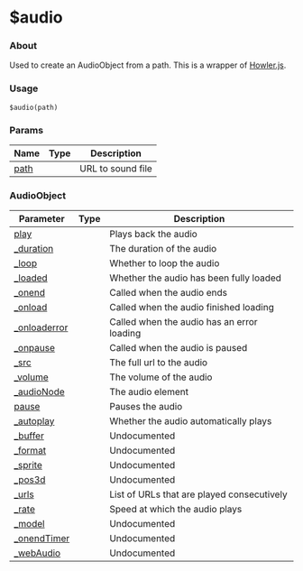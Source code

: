 # $audio

### About

Used to create an AudioObject from a path. This is a wrapper of [Howler.js](http://www.howlerjs.com).

### Usage

`$audio(path)`

### Params

<table><thead><tr><th>Name</th><th data-type="select">Type</th><th>Description</th></tr></thead><tbody><tr><td><a href="params/path">path</a></td><td></td><td>URL to sound file</td></tr></tbody></table>

### AudioObject

<table><thead><tr><th>Parameter</th><th data-type="select">Type</th><th>Description</th></tr></thead><tbody><tr><td><a href="https://github.com/its-pablo/windows93-docs/blob/main/system/audio/broken-reference/README">play</a></td><td></td><td>Plays back the audio</td></tr><tr><td><a href="https://github.com/its-pablo/windows93-docs/blob/main/system/audio/broken-reference/README">_duration</a></td><td></td><td>The duration of the audio</td></tr><tr><td><a href="https://github.com/its-pablo/windows93-docs/blob/main/system/audio/broken-reference/README">_loop</a></td><td></td><td>Whether to loop the audio</td></tr><tr><td><a href="https://github.com/its-pablo/windows93-docs/blob/main/system/audio/broken-reference/README">_loaded</a></td><td></td><td>Whether the audio has been fully loaded</td></tr><tr><td><a href="https://github.com/its-pablo/windows93-docs/blob/main/system/audio/broken-reference/README">_onend</a></td><td></td><td>Called when the audio ends</td></tr><tr><td><a href="https://github.com/its-pablo/windows93-docs/blob/main/system/audio/broken-reference/README">_onload</a></td><td></td><td>Called when the audio finished loading</td></tr><tr><td><a href="https://github.com/its-pablo/windows93-docs/blob/main/system/audio/broken-reference/README">_onloaderror</a></td><td></td><td>Called when the audio has an error loading</td></tr><tr><td><a href="https://github.com/its-pablo/windows93-docs/blob/main/system/audio/broken-reference/README">_onpause</a></td><td></td><td>Called when the audio is paused</td></tr><tr><td><a href="https://github.com/its-pablo/windows93-docs/blob/main/system/audio/broken-reference/README">_src</a></td><td></td><td>The full url to the audio</td></tr><tr><td><a href="https://github.com/its-pablo/windows93-docs/blob/main/system/audio/broken-reference/README">_volume</a></td><td></td><td>The volume of the audio</td></tr><tr><td><a href="https://github.com/its-pablo/windows93-docs/blob/main/system/audio/broken-reference/README">_audioNode</a></td><td></td><td>The audio element</td></tr><tr><td><a href="https://github.com/its-pablo/windows93-docs/blob/main/system/audio/broken-reference/README">pause</a></td><td></td><td>Pauses the audio</td></tr><tr><td><a href="https://github.com/its-pablo/windows93-docs/blob/main/system/audio/broken-reference/README">_autoplay</a></td><td></td><td>Whether the audio automatically plays</td></tr><tr><td><a href="https://github.com/its-pablo/windows93-docs/blob/main/system/audio/broken-reference/README">_buffer</a></td><td></td><td>Undocumented</td></tr><tr><td><a href="https://github.com/its-pablo/windows93-docs/blob/main/system/audio/broken-reference/README">_format</a></td><td></td><td>Undocumented</td></tr><tr><td><a href="https://github.com/its-pablo/windows93-docs/blob/main/system/audio/broken-reference/README">_sprite</a></td><td></td><td>Undocumented</td></tr><tr><td><a href="https://github.com/its-pablo/windows93-docs/blob/main/system/audio/broken-reference/README">_pos3d</a></td><td></td><td>Undocumented</td></tr><tr><td><a href="https://github.com/its-pablo/windows93-docs/blob/main/system/audio/broken-reference/README">_urls</a></td><td></td><td>List of URLs that are played consecutively</td></tr><tr><td><a href="https://github.com/its-pablo/windows93-docs/blob/main/system/audio/broken-reference/README">_rate</a></td><td></td><td>Speed at which the audio plays</td></tr><tr><td><a href="https://github.com/its-pablo/windows93-docs/blob/main/system/audio/broken-reference/README">_model</a></td><td></td><td>Undocumented</td></tr><tr><td><a href="https://github.com/its-pablo/windows93-docs/blob/main/system/audio/broken-reference/README">_onendTimer</a></td><td></td><td>Undocumented</td></tr><tr><td><a href="https://github.com/its-pablo/windows93-docs/blob/main/system/audio/broken-reference/README">_webAudio</a></td><td></td><td>Undocumented</td></tr></tbody></table>

